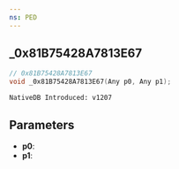 ```yaml
---
ns: PED
---
```

## _0x81B75428A7813E67

```c
// 0x81B75428A7813E67
void _0x81B75428A7813E67(Any p0, Any p1);
```

```
NativeDB Introduced: v1207
```

## Parameters
* **p0**:
* **p1**:
